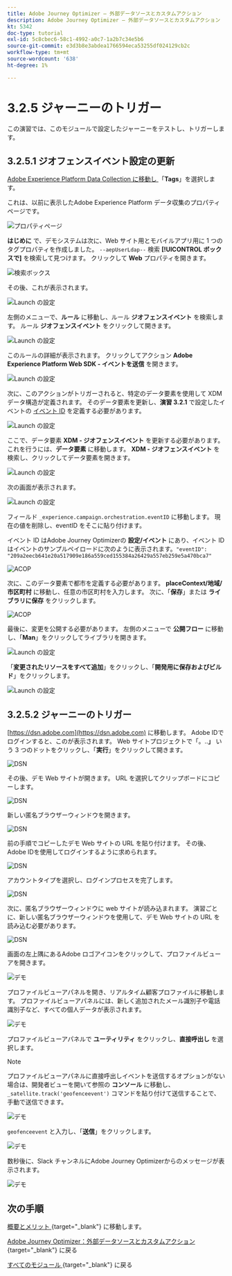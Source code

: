 ```yaml
---
title: Adobe Journey Optimizer – 外部データソースとカスタムアクション
description: Adobe Journey Optimizer – 外部データソースとカスタムアクション
kt: 5342
doc-type: tutorial
exl-id: 5c8cbec6-58c1-4992-a0c7-1a2b7c34e5b6
source-git-commit: e3d3b8e3abdea1766594eca53255df024129cb2c
workflow-type: tm+mt
source-wordcount: '638'
ht-degree: 1%

---
```


# 3.2.5 ジャーニーのトリガー

この演習では、このモジュールで設定したジャーニーをテストし、トリガーします。

## 3.2.5.1 ジオフェンスイベント設定の更新

[Adobe Experience Platform Data Collection に移動し ](https://experience.adobe.com/launch/) 「**Tags**」を選択します。

これは、以前に表示したAdobe Experience Platform データ収集のプロパティページです。

![ プロパティページ ](./../../../../modules/delivery-activation/datacollection/dc1.1/images/launch1.png)

**はじめに** で、デモシステムは次に、Web サイト用とモバイルアプリ用に 1 つのタグプロパティを作成しました。 `--aepUserLdap--` 検索 **[!UICONTROL ボックスで]** を検索して見つけます。 クリックして **Web** プロパティを開きます。

![ 検索ボックス ](./../../../../modules/delivery-activation/datacollection/dc1.1/images/property6.png)

その後、これが表示されます。

![Launch の設定 ](./images/rule1.png)

左側のメニューで、**ルール** に移動し、ルール **ジオフェンスイベント** を検索します。 ルール **ジオフェンスイベント** をクリックして開きます。

![Launch の設定 ](./images/rule2.png)

このルールの詳細が表示されます。 クリックしてアクション **Adobe Experience Platform Web SDK - イベントを送信** を開きます。

![Launch の設定 ](./images/rule3.png)

次に、このアクションがトリガーされると、特定のデータ要素を使用して XDM データ構造が定義されます。 そのデータ要素を更新し、**演習 3.2.1** で設定したイベントの [ イベント ID](./ex1.md) を定義する必要があります。

![Launch の設定 ](./images/rule4.png)

ここで、データ要素 **XDM - ジオフェンスイベント** を更新する必要があります。 これを行うには、**データ要素** に移動します。 **XDM - ジオフェンスイベント** を検索し、クリックしてデータ要素を開きます。

![Launch の設定 ](./images/rule5.png)

次の画面が表示されます。

![Launch の設定 ](./images/rule6.png)

フィールド `_experience.campaign.orchestration.eventID` に移動します。 現在の値を削除し、eventID をそこに貼り付けます。

イベント ID はAdobe Journey Optimizerの **設定/イベント** にあり、イベント ID はイベントのサンプルペイロードに次のように表示されます。`"eventID": "209a2eecb641e20a517909e186a559ced155384a26429a557eb259e5a470bca7"`

![ACOP](./images/payloadeventID.png)

次に、このデータ要素で都市を定義する必要があります。 **placeContext/地域/市区町村** に移動し、任意の市区町村を入力します。 次に、「**保存**」または **ライブラリに保存** をクリックします。

![ACOP](./images/payloadeventIDgeo.png)

最後に、変更を公開する必要があります。 左側のメニューで **公開フロー** に移動し、「**Man**」をクリックしてライブラリを開きます。

![Launch の設定 ](./images/rule8.png)

「**変更されたリソースをすべて追加**」をクリックし、「**開発用に保存およびビルド**」をクリックします。

![Launch の設定 ](./images/rule9.png)

## 3.2.5.2 ジャーニーのトリガー

[https://dsn.adobe.com](https://dsn.adobe.com) に移動します。 Adobe IDでログインすると、このが表示されます。 Web サイトプロジェクトで「。..**」** いう 3 つのドットをクリックし、「**実行**」をクリックして開きます。

![DSN](./../../datacollection/dc1.1/images/web8.png)

その後、デモ Web サイトが開きます。 URL を選択してクリップボードにコピーします。

![DSN](../../../getting-started/gettingstarted/images/web3.png)

新しい匿名ブラウザーウィンドウを開きます。

![DSN](../../../getting-started/gettingstarted/images/web4.png)

前の手順でコピーしたデモ Web サイトの URL を貼り付けます。 その後、Adobe IDを使用してログインするように求められます。

![DSN](../../../getting-started/gettingstarted/images/web5.png)

アカウントタイプを選択し、ログインプロセスを完了します。

![DSN](../../../getting-started/gettingstarted/images/web6.png)

次に、匿名ブラウザーウィンドウに web サイトが読み込まれます。 演習ごとに、新しい匿名ブラウザーウィンドウを使用して、デモ Web サイトの URL を読み込む必要があります。

![DSN](../../../getting-started/gettingstarted/images/web7.png)

画面の左上隅にあるAdobe ロゴアイコンをクリックして、プロファイルビューアを開きます。

![デモ](./../../../../modules/delivery-activation/datacollection/dc1.2/images/pv1.png)

プロファイルビューアパネルを開き、リアルタイム顧客プロファイルに移動します。 プロファイルビューアパネルには、新しく追加されたメール識別子や電話識別子など、すべての個人データが表示されます。

![デモ](./images/pv2.png)

プロファイルビューアパネルで **ユーティリティ** をクリックし、**直接呼出し** を選択します。

>[!NOTE]
>
>プロファイルビューアパネルに直接呼出しイベントを送信するオプションがない場合は、開発者ビューを開いて参照の **コンソール** に移動し、`_satellite.track('geofenceevent')` コマンドを貼り付けて送信することで、手動で送信できます。

![デモ](./images/pv3.png)

`geofenceevent` と入力し、「**送信**」をクリックします。

![デモ](./images/pv4.png)

数秒後に、Slack チャンネルにAdobe Journey Optimizerからのメッセージが表示されます。

![デモ](./images/smsdemo4.png)

## 次の手順

[ 概要とメリット ](./summary.md){target="_blank"} に移動します。

[Adobe Journey Optimizer：外部データソースとカスタムアクション ](journey-orchestration-external-weather-api-sms.md){target="_blank"} に戻る

[ すべてのモジュール ](./../../../../overview.md){target="_blank"} に戻る
